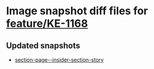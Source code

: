 # Image snapshot diff files for [feature/KE-1168](https://github.com/brightsitesconsulting/standard-pwamp/pull/551)

## Updated snapshots
- [section-page--insider-section-story](./section-page--insider-section-story)
